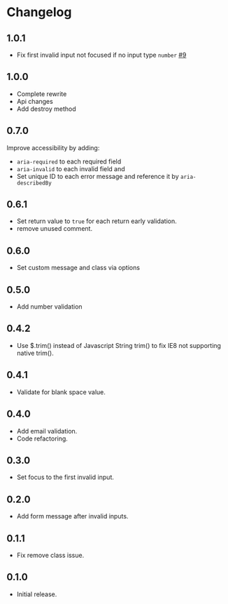 # Changelog

## 1.0.1

* Fix first invalid input not focused if no input type `number` [#9](https://github.com/ImBobby/Baze-Validation/issues/9)

## 1.0.0

* Complete rewrite
* Api changes
* Add destroy method

## 0.7.0

Improve accessibility by adding:
* `aria-required` to each required field
* `aria-invalid` to each invalid field and
* Set unique ID to each error message and reference it by `aria-describedBy` 

## 0.6.1

* Set return value to `true` for each return early validation.
* remove unused comment.

## 0.6.0

* Set custom message and class via options

## 0.5.0

* Add number validation

## 0.4.2

* Use $.trim() instead of Javascript String trim() to fix IE8 not supporting native trim().

## 0.4.1

* Validate for blank space value.

## 0.4.0

* Add email validation.
* Code refactoring.

## 0.3.0

* Set focus to the first invalid input.

## 0.2.0

* Add form message after invalid inputs.

## 0.1.1

* Fix remove class issue.

## 0.1.0

* Initial release.